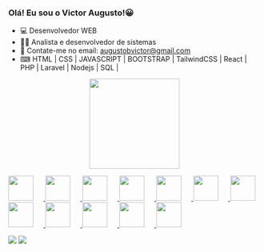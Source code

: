### Olá! Eu sou o Victor Augusto!😀

- 💻  Desenvolvedor WEB
- 👨‍🎓 Analista e desenvolvedor de sistemas
- 💬 Contate-me no email: augustobvictor@gmail.com
- ⌨ HTML | CSS | JAVASCRIPT | BOOTSTRAP | TailwindCSS | React | PHP | Laravel | Nodejs | SQL |

<div align="center">
  <a href="https://github.com/Victor21Bari">
  <img height="180em" src="https://github-readme-stats.vercel.app/api?username=Victor21Bari&show_icons=true&theme=dark&include_all_commits=true&count_private=true"/>
  <!--<img height="180em" src="https://github-readme-stats.vercel.app/api/top-langs/?username=Victor21Bari&layout=compact&langs_count=7&theme=dark"/>-->
</div>

 <p align="left">
  <img src="https://cdn.jsdelivr.net/gh/devicons/devicon@latest/icons/html5/html5-original.svg" width="50px" style="margin-right: 20px;" />
  <img src="https://cdn.jsdelivr.net/gh/devicons/devicon@latest/icons/css3/css3-original.svg" width="50px" style="margin-right: 20px;" />
  <img src="https://cdn.jsdelivr.net/gh/devicons/devicon@latest/icons/javascript/javascript-original.svg" width="50px" style="margin-right: 20px;" />
  <img src="https://cdn.jsdelivr.net/gh/devicons/devicon@latest/icons/react/react-original.svg" width="50px" style="margin-right: 20px;" />
  <img src="https://cdn.jsdelivr.net/gh/devicons/devicon@latest/icons/bootstrap/bootstrap-original.svg" width="50px" style="margin-right: 20px;" />
  <img src="https://cdn.jsdelivr.net/gh/devicons/devicon@latest/icons/amazonwebservices/amazonwebservices-plain-wordmark.svg" width="50px" style="margin-right: 20px;" />
  <img src="https://cdn.jsdelivr.net/gh/devicons/devicon@latest/icons/mysql/mysql-original.svg" width="50px" />
  <img src="https://cdn.jsdelivr.net/gh/devicons/devicon@latest/icons/git/git-original.svg" width="50px" style="margin-right: 20px;" />
    <img src="https://cdn.jsdelivr.net/gh/devicons/devicon@latest/icons/tailwindcss/tailwindcss-original-wordmark.svg"  width="50px" style="margin-right: 20px;" />
<img src="https://cdn.jsdelivr.net/gh/devicons/devicon@latest/icons/php/php-original.svg"   width="50px" style="margin-right: 20px;"/>
<img src="https://cdn.jsdelivr.net/gh/devicons/devicon@latest/icons/laravel/laravel-original.svg"  width="50px" style="margin-right: 20px;"/>
<img src="https://cdn.jsdelivr.net/gh/devicons/devicon@latest/icons/nodejs/nodejs-original.svg"  width="50px" style="margin-right: 20px;"/>


</p>

<div> 
  <a href = "victoraugustob22@gmail.com"><img src="https://img.shields.io/badge/-Gmail-%23333?style=for-the-badge&logo=gmail&logoColor=white" target="_blank"></a>
  <a href="https://https://www.linkedin.com/in/victor-baricelli-b90955207/" target="_blank"><img src="https://img.shields.io/badge/-LinkedIn-%230077B5?style=for-the-badge&logo=linkedin&logoColor=white" target="_blank"></a> 
 
</div>

